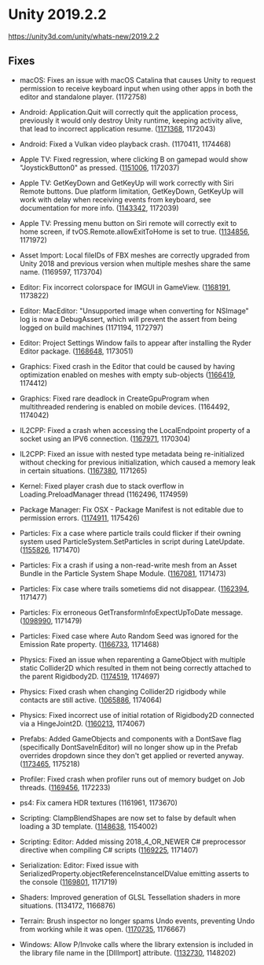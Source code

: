 # Unity 2019.2.2
https://unity3d.com/unity/whats-new/2019.2.2

## Fixes

<ul>
<li><p>macOS: Fixes an issue with macOS Catalina that causes Unity to request permission to receive keyboard input when using other apps in both the editor and standalone player. (1172758)</p></li>
<li><p>Android: Application.Quit will correctly quit the application process, previously it would only destroy Unity runtime, keeping activity alive, that lead to incorrect application resume. (<a href="https://issuetracker.unity3d.com/issues/reopening-app-after-application-dot-quit-causes-unity-on-android-iap-sdk-to-not-initialise-successfully">1171368</a>, 1172043)</p></li>
<li><p>Android: Fixed a Vulkan video playback crash. (1170411, 1174468)</p></li>
<li><p>Apple TV: Fixed regression, where clicking B on gamepad would show "JoystickButton0" as pressed. (<a href="https://issuetracker.unity3d.com/issues/tvos-when-b-button-is-pressed-on-a-wireless-controller-connected-to-a-tvos-the-menu-button-joystickbutton0-is-shown-as-held">1151006</a>, 1172037)</p></li>
<li><p>Apple TV: GetKeyDown and GetKeyUp will work correctly with Siri Remote buttons. Due platform limitation, GetKeyDown, GetKeyUp will work with delay when receiving events from keyboard, see documentation for more info. (<a href="https://issuetracker.unity3d.com/issues/tvos-getkeydown-and-getkeyup-are-set-to-true-every-few-frames-when-holding-down-any-key-on-wireless-tv-remote-or-keyboard">1143342</a>, 1172039)</p></li>
<li><p>Apple TV: Pressing menu button on Siri remote will correctly exit to home screen, if tvOS.Remote.allowExitToHome is set to true. (<a href="https://issuetracker.unity3d.com/issues/ios-pressing-the-menu-button-on-appletv-remote-doesnt-exit-to-home-screen-when-tvos-dot-remote-dot-allowexittohome-is-set-to-true">1134856</a>, 1171972)</p></li>
<li><p>Asset Import: Local fileIDs of FBX meshes are correctly upgraded from Unity 2018 and previous version when multiple meshes share the same name. (1169597, 1173704)</p></li>
<li><p>Editor: Fix incorrect colorspace for IMGUI in GameView. (<a href="https://issuetracker.unity3d.com/issues/gui-dot-drawtexture-is-too-bright-slash-washed-out-when-color-space-is-set-to-linear-mode">1168191</a>, 1173822)</p></li>
<li><p>Editor: MacEditor: "Unsupported image when converting for NSImage" log is now a DebugAssert, which will prevent the assert from being logged on build machines (1171194, 1172797)</p></li>
<li><p>Editor: Project Settings Window fails to appear after installing the Ryder Editor package. (<a href="https://issuetracker.unity3d.com/issues/project-settings-window-fails-to-appear-after-installing-the-ryder-editor-package">1168648</a>, 1173051)</p></li>
<li><p>Graphics: Fixed crash in the Editor that could be caused by having optimization enabled on meshes with empty sub-objects (<a href="https://issuetracker.unity3d.com/issues/crash-on-optimizemeshjobdata-optimizemeshjob-when-calling-mesh-dot-optimize">1166419</a>, 1174412)</p></li>
<li><p>Graphics: Fixed rare deadlock in CreateGpuProgram when multithreaded rendering is enabled on mobile devices. (1164492, 1174042)</p></li>
<li><p>IL2CPP: Fixed a crash when accessing the LocalEndpoint property of a socket using an IPV6 connection. (<a href="https://issuetracker.unity3d.com/issues/constructor-ipendpoint-ipadress-int-throws-an-exception-when-using-ipv6-tcp-streams-in-il2cpp-builds">1167971</a>, 1170304)</p></li>
<li><p>IL2CPP: Fixed an issue with nested type metadata being re-initialized without checking for previous initialization, which caused a memory leak in certain situations. (<a href="https://issuetracker.unity3d.com/issues/il2cpp-memory-leak-in-particlesystem-dot-getparticles-when-using-a-mesh-particle">1167380</a>, 1171265)</p></li>
<li><p>Kernel: Fixed player crash due to stack overflow in Loading.PreloadManager thread (1162496, 1174959)</p></li>
<li><p>Package Manager: Fix OSX - Package Manifest is not editable due to permission errors. (<a href="https://issuetracker.unity3d.com/issues/osx-package-manifest-is-not-editable-due-to-permission-errors">1174911</a>, 1175426)</p></li>
<li><p>Particles: Fix a case where particle trails could flicker if their owning system used ParticleSystem.SetParticles in script during LateUpdate. (<a href="https://issuetracker.unity3d.com/issues/particlesystem-trails-cause-artefacts-when-using-setparticles-in-lateupdate-and-particle-gets-destroyed">1155826</a>, 1171470)</p></li>
<li><p>Particles: Fix a crash if using a non-read-write mesh from an Asset Bundle in the Particle System Shape Module. (<a href="https://issuetracker.unity3d.com/issues/editor-crashes-in-trianglearea3d-when-instantiating-a-particlesystem-prefab-reference-to-a-non-readable-mesh-in-an-assetbundle">1167081</a>, 1171473)</p></li>
<li><p>Particles: Fix case where trails sometiems did not disappear. (<a href="https://issuetracker.unity3d.com/issues/particle-system-trails-do-not-die-after-particles-die-when-instantiating-large-quantity-of-particle-systems-for-20-plus-seconds">1162394</a>, 1171477)</p></li>
<li><p>Particles: Fix erroneous GetTransformInfoExpectUpToDate message. (<a href="https://issuetracker.unity3d.com/issues/lwrp-instantiating-particle-system-prefabs-with-ienumerator-produces-errors">1098990</a>, 1171479)</p></li>
<li><p>Particles: Fixed case where Auto Random Seed was ignored for the Emission Rate property. (<a href="https://issuetracker.unity3d.com/issues/shuriken-auto-random-seed-doesnt-work-for-random-emission-rate-between-constants-or-curves">1166733</a>, 1171468)</p></li>
<li><p>Physics: Fixed an issue when reparenting a GameObject with multiple static Collider2D which resulted in them not being correctly attached to the parent Rigidbody2D. (<a href="https://issuetracker.unity3d.com/issues/collider-stays-behind-when-gameobject-with-multiple-colliders-is-set-as-child-in-script-of-object-which-moves-using-rigidbody2d">1174519</a>, 1174697)</p></li>
<li><p>Physics: Fixed crash when changing Collider2D rigidbody while contacts are still active. (<a href="https://issuetracker.unity3d.com/issues/crash-on-gameobject-sendmessageany-when-detached-child-gameobjects-collision-destroys-parent-gameobject">1065886</a>, 1174064)</p></li>
<li><p>Physics: Fixed incorrect use of initial rotation of Rigidbody2D connected via a HingeJoint2D. (<a href="https://issuetracker.unity3d.com/issues/hingejoint2d-angle-limits-are-not-respected-when-connected-objects-rotation-is-not-0">1160213</a>, 1174067)</p></li>
<li><p>Prefabs: Added GameObjects and components with a DontSave flag (specifically DontSaveInEditor) will no longer show up in the Prefab overrides dropdown since they don't get applied or reverted anyway. (<a href="https://issuetracker.unity3d.com/issues/child-gameobjects-with-hideanddontsave-flag-appear-as-overrides-on-prefab-instances">1173465</a>, 1175218)</p></li>
<li><p>Profiler: Fixed crash when profiler runs out of memory budget on Job threads. (<a href="https://issuetracker.unity3d.com/issues/gfxdevice-onprofilerframechanged-crash">1169456</a>, 1172233)</p></li>
<li><p>ps4: Fix camera HDR textures (1161961, 1173670)</p></li>
<li><p>Scripting: ClampBlendShapes are now set to false by default when loading a 3D template. (<a href="https://issuetracker.unity3d.com/issues/templates-clamp-blendshapes-are-set-to-true-by-default-when-creating-new-projects">1148638</a>, 1154002)</p></li>
<li><p>Scripting: Editor: Added missing 2018_4_OR_NEWER C# preprocessor directive when compiling C# scripts (<a href="https://issuetracker.unity3d.com/issues/2018-4-or-newer-define-is-missing-slash-not-working-slash-broken">1169225</a>, 1171407)</p></li>
<li><p>Serialization: Editor: Fixed issue with SerializedProperty.objectReferenceInstanceIDValue emitting asserts to the console (<a href="https://issuetracker.unity3d.com/issues/serializedproperty-dot-objectreferenceinstanceidvalue-asserts-if-update-has-been-called-for-the-serialized-object">1169801</a>, 1171719)</p></li>
<li><p>Shaders: Improved generation of GLSL Tessellation shaders in more situations. (1134172, 1166876)</p></li>
<li><p>Terrain: Brush inspector no longer spams Undo events, preventing Undo from working while it was open. (<a href="https://issuetracker.unity3d.com/issues/having-the-custom-brush-menu-open-with-custom-brush-texture-set-to-none-breaks-undo-functionality">1170735</a>, 1176667)</p></li>
<li><p>Windows: Allow P/Invoke calls where the library extension is included in the library file name in the [DllImport] attribute. (<a href="https://issuetracker.unity3d.com/issues/fallback-p-slash-invoke-dll-resolution-is-broken-on-windows">1132730</a>, 1148202)</p></li>
</ul>
